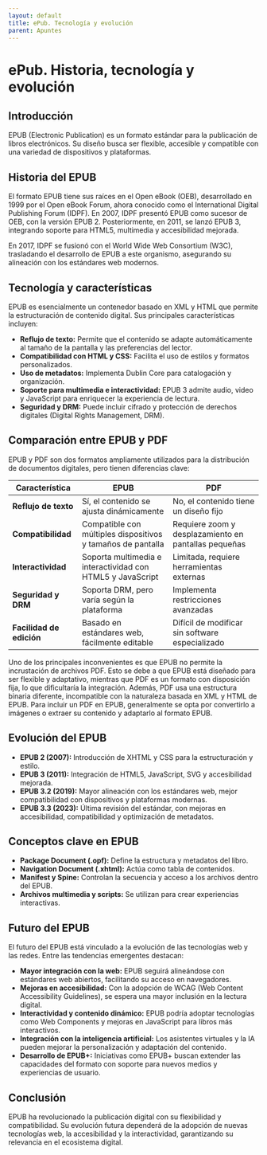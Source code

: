 ```yaml
---
layout: default
title: ePub. Tecnología y evolución
parent: Apuntes
---
```


# ePub. Historia, tecnología y evolución

## Introducción
EPUB (Electronic Publication) es un formato estándar para la publicación de libros electrónicos. Su diseño busca ser flexible, accesible y compatible con una variedad de dispositivos y plataformas.

## Historia del EPUB
El formato EPUB tiene sus raíces en el Open eBook (OEB), desarrollado en 1999 por el Open eBook Forum, ahora conocido como el International Digital Publishing Forum (IDPF). En 2007, IDPF presentó EPUB como sucesor de OEB, con la versión EPUB 2. Posteriormente, en 2011, se lanzó EPUB 3, integrando soporte para HTML5, multimedia y accesibilidad mejorada.

En 2017, IDPF se fusionó con el World Wide Web Consortium (W3C), trasladando el desarrollo de EPUB a este organismo, asegurando su alineación con los estándares web modernos.

## Tecnología y características
EPUB es esencialmente un contenedor basado en XML y HTML que permite la estructuración de contenido digital. Sus principales características incluyen:

- **Reflujo de texto:** Permite que el contenido se adapte automáticamente al tamaño de la pantalla y las preferencias del lector.
- **Compatibilidad con HTML y CSS:** Facilita el uso de estilos y formatos personalizados.
- **Uso de metadatos:** Implementa Dublin Core para catalogación y organización.
- **Soporte para multimedia e interactividad:** EPUB 3 admite audio, video y JavaScript para enriquecer la experiencia de lectura.
- **Seguridad y DRM:** Puede incluir cifrado y protección de derechos digitales (Digital Rights Management, DRM).

## Comparación entre EPUB y PDF
EPUB y PDF son dos formatos ampliamente utilizados para la distribución de documentos digitales, pero tienen diferencias clave:

| Característica  | EPUB | PDF |
|---------------|------|-----|
| **Reflujo de texto** | Sí, el contenido se ajusta dinámicamente | No, el contenido tiene un diseño fijo |
| **Compatibilidad** | Compatible con múltiples dispositivos y tamaños de pantalla | Requiere zoom y desplazamiento en pantallas pequeñas |
| **Interactividad** | Soporta multimedia e interactividad con HTML5 y JavaScript | Limitada, requiere herramientas externas |
| **Seguridad y DRM** | Soporta DRM, pero varía según la plataforma | Implementa restricciones avanzadas |
| **Facilidad de edición** | Basado en estándares web, fácilmente editable | Difícil de modificar sin software especializado |

Uno de los principales inconvenientes es que EPUB no permite la incrustación de archivos PDF. Esto se debe a que EPUB está diseñado para ser flexible y adaptativo, mientras que PDF es un formato con disposición fija, lo que dificultaría la integración. Además, PDF usa una estructura binaria diferente, incompatible con la naturaleza basada en XML y HTML de EPUB. Para incluir un PDF en EPUB, generalmente se opta por convertirlo a imágenes o extraer su contenido y adaptarlo al formato EPUB.

## Evolución del EPUB
- **EPUB 2 (2007):** Introducción de XHTML y CSS para la estructuración y estilo.
- **EPUB 3 (2011):** Integración de HTML5, JavaScript, SVG y accesibilidad mejorada.
- **EPUB 3.2 (2019):** Mayor alineación con los estándares web, mejor compatibilidad con dispositivos y plataformas modernas.
- **EPUB 3.3 (2023):** Última revisión del estándar, con mejoras en accesibilidad, compatibilidad y optimización de metadatos.

## Conceptos clave en EPUB
- **Package Document (.opf):** Define la estructura y metadatos del libro.
- **Navigation Document (.xhtml):** Actúa como tabla de contenidos.
- **Manifest y Spine:** Controlan la secuencia y acceso a los archivos dentro del EPUB.
- **Archivos multimedia y scripts:** Se utilizan para crear experiencias interactivas.

## Futuro del EPUB
El futuro del EPUB está vinculado a la evolución de las tecnologías web y las redes. Entre las tendencias emergentes destacan:

- **Mayor integración con la web:** EPUB seguirá alineándose con estándares web abiertos, facilitando su acceso en navegadores.
- **Mejoras en accesibilidad:** Con la adopción de WCAG (Web Content Accessibility Guidelines), se espera una mayor inclusión en la lectura digital.
- **Interactividad y contenido dinámico:** EPUB podría adoptar tecnologías como Web Components y mejoras en JavaScript para libros más interactivos.
- **Integración con la inteligencia artificial:** Los asistentes virtuales y la IA pueden mejorar la personalización y adaptación del contenido.
- **Desarrollo de EPUB+:** Iniciativas como EPUB+ buscan extender las capacidades del formato con soporte para nuevos medios y experiencias de usuario.

## Conclusión
EPUB ha revolucionado la publicación digital con su flexibilidad y compatibilidad. Su evolución futura dependerá de la adopción de nuevas tecnologías web, la accesibilidad y la interactividad, garantizando su relevancia en el ecosistema digital.
